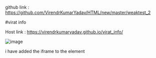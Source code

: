 github link : https://github.com/VirendrKumarYadav/HTML/new/master/weaktest_2

#virat info

Host link : https://virendrkumaryadav.github.io/virat_info/


![image](https://github.com/VirendrKumarYadav/HTML/assets/87600216/ea53c8a5-b253-485b-8704-d2ede27a34a4)

i have added the iframe to the element

